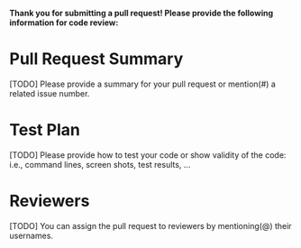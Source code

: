 **Thank you for submitting a pull request! Please provide the following information for code review:**

# Pull Request Summary
[TODO] Please provide a summary for your pull request or mention(#) a related issue number.

# Test Plan
[TODO] Please provide how to test your code or show validity of the code: i.e., command lines, screen shots, test results, ...

# Reviewers
[TODO] You can assign the pull request to reviewers by mentioning(@) their usernames.
